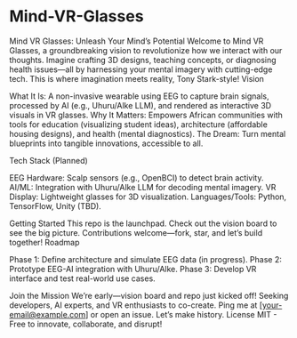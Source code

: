 # Mind-VR-Glasses
Mind VR Glasses: Unleash Your Mind’s Potential
Welcome to Mind VR Glasses, a groundbreaking vision to revolutionize how we interact with our thoughts. Imagine crafting 3D designs, teaching concepts, or diagnosing health issues—all by harnessing your mental imagery with cutting-edge tech. This is where imagination meets reality, Tony Stark-style!
Vision

What It Is: A non-invasive wearable using EEG to capture brain signals, processed by AI (e.g., Uhuru/Alke LLM), and rendered as interactive 3D visuals in VR glasses.
Why It Matters: Empowers African communities with tools for education (visualizing student ideas), architecture (affordable housing designs), and health (mental diagnostics).
The Dream: Turn mental blueprints into tangible innovations, accessible to all.

Tech Stack (Planned)

EEG Hardware: Scalp sensors (e.g., OpenBCI) to detect brain activity.
AI/ML: Integration with Uhuru/Alke LLM for decoding mental imagery.
VR Display: Lightweight glasses for 3D visualization.
Languages/Tools: Python, TensorFlow, Unity (TBD).

Getting Started
This repo is the launchpad. Check out the vision board to see the big picture. Contributions welcome—fork, star, and let’s build together!
Roadmap

Phase 1: Define architecture and simulate EEG data (in progress).
Phase 2: Prototype EEG-AI integration with Uhuru/Alke.
Phase 3: Develop VR interface and test real-world use cases.

Join the Mission
We’re early—vision board and repo just kicked off! Seeking developers, AI experts, and VR enthusiasts to co-create. Ping me at [your-email@example.com] or open an issue. Let’s make history.
License
MIT - Free to innovate, collaborate, and disrupt!
